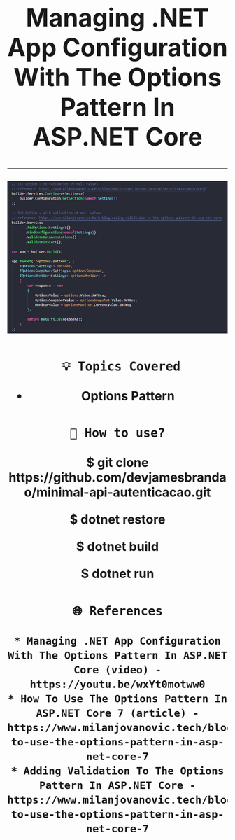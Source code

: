 <h1 align="center"><strong><h1 align="center"><strong>Managing .NET App Configuration With The Options Pattern In ASP.NET Core</strong></h1>

<hr/>

<p align="center">
    <img src="/img/configuration.png" alt="Pattern setup" title="Pattern setup">
</p> 

### ` 💡 Topics Covered`
* Options Pattern

### `🔎 How to use?`

<p>$ git clone https://github.com/devjamesbrandao/minimal-api-autenticacao.git</p>

<p>$ dotnet restore</p>

<p>$ dotnet build</p>

<p>$ dotnet run</p>

### `🌐 References`
    * Managing .NET App Configuration With The Options Pattern In ASP.NET Core (video) - https://youtu.be/wxYt0motww0
    * How To Use The Options Pattern In ASP.NET Core 7 (article) - https://www.milanjovanovic.tech/blog/how-to-use-the-options-pattern-in-asp-net-core-7
    * Adding Validation To The Options Pattern In ASP.NET Core - https://www.milanjovanovic.tech/blog/how-to-use-the-options-pattern-in-asp-net-core-7